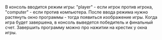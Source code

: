 В консоль вводится режим игры: "player" - если игрок против игрока, "computer" - если против компьютера. 
После ввода режима нужно растянуть окно программы - тогда появиться изображение игры. 
Когда игра будет завершена, в консоль выведется победитель и финальный счет.
Завершить программу можно про нажитии на крестик у окна игры.
